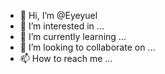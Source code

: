 - 👋 Hi, I’m @Eyeyuel
- 👀 I’m interested in ...
- 🌱 I’m currently learning ...
- 💞️ I’m looking to collaborate on ...
- 📫 How to reach me ...

<!---
Eyeyuel/Eyeyuel is a ✨ special ✨ repository because its `README.md` (this file) appears on your GitHub profile.
You can click the Preview link to take a look at your changes.
--->
